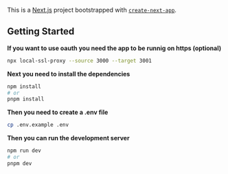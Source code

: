 This is a [Next.js](https://nextjs.org/) project bootstrapped with [`create-next-app`](https://github.com/vercel/next.js/tree/canary/packages/create-next-app).

## Getting Started

**If you want to use oauth you need the app to be runnig on https (optional)**

```bash
npx local-ssl-proxy --source 3000 --target 3001
```

**Next you need to install the dependencies**

```bash
npm install
# or
pnpm install
```

**Then you need to create a .env file**

```bash
cp .env.example .env
```

**Then you can run the development server**

```bash
npm run dev
# or
pnpm dev
```
